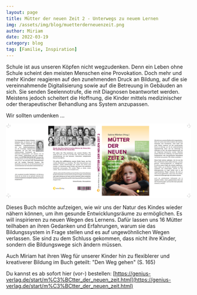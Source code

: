 ```yaml
---
layout: page
title: Mütter der neuen Zeit 2 - Unterwegs zu neuem Lernen
img: /assets/img/blog/muetterderneuenzeit.png
author: Miriam
date: 2022-03-19
category: blog
tag: [Familie, Inspiration]
---
```


Schule ist aus unseren Köpfen nicht wegzudenken. Denn ein Leben ohne Schule scheint den meisten Menschen eine Provokation. Doch mehr und mehr Kinder reagieren auf den zunehmenden Druck an Bildung, auf die sie vereinnahmende Digitalisierung sowie auf die Betreuung in Gebäuden an sich. Sie senden Seelennotrufe, die mit Diagnosen beantwortet werden. Meistens jedoch scheitert die Hoffnung, die Kinder mittels medizinischer oder therapeutischer Behandlung ans System anzupassen.

Wir sollten umdenken ...

<img class="img-thumbnail" alt="Cover" src="/assets/img/blog/muetterderneuenzeit.png">

Dieses Buch möchte aufzeigen, wie wir uns der Natur des Kindes wieder nähern können, um ihm gesunde Entwicklungsräume zu ermöglichen. Es will inspirieren zu neuen Wegen des Lernens. Dafür lassen uns 16 Mütter teilhaben an ihren Gedanken und Erfahrungen, warum sie das Bildungssystem in Frage stellen und es auf ungewöhnlichen Wegen verlassen. Sie sind zu dem Schluss gekommen, dass nicht ihre Kinder, sondern die Bildungswege sich ändern müssen.

Auch Miriam hat ihren Weg für unserer Kinder hin zu flexiblerer und kreativerer Bildung im Buch geteilt: "Den Weg gehen" (S. 165)

Du kannst es ab sofort hier (vor-) bestellen:
[https://genius-verlag.de/start/m%C3%BCtter_der_neuen_zeit.html](https://genius-verlag.de/start/m%C3%BCtter_der_neuen_zeit.html)
